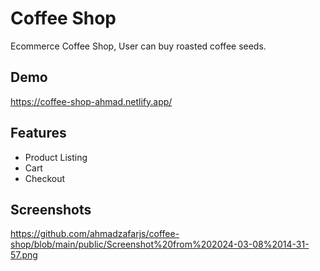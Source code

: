 
# Coffee Shop

Ecommerce Coffee Shop, User can buy roasted coffee seeds.


## Demo

https://coffee-shop-ahmad.netlify.app/





## Features

- Product Listing
- Cart
- Checkout



## Screenshots
https://github.com/ahmadzafarjs/coffee-shop/blob/main/public/Screenshot%20from%202024-03-08%2014-31-57.png


